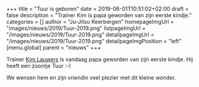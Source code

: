 +++
title = "Tuur is geboren"
date = 2019-06-01T10:51:02+02:00
draft = false
description = "Trainer Kim is papa geworden van zijn eerste kindje."
categories = []
author = "Ju-Jitsu Keerbergen"
homepageImgUrl = "images/nieuws/2019/Tuur-2019.png"
listpageImgUrl = "/images/nieuws/2019/Tuur-2019.png"
detailpageImgUrl = "/images/nieuws/2019/Tuur-2019.png"
detailpageImgPosition = "left"
[menu.global]
    parent = "nieuws"
+++

Trainer [Kim Lauwers](https://www.invictokeerbergen.be/trainers/#Kim_Lauwers) is vandaag papa geworden van zijn eerste kindje.
Hij heeft een zoontje Tuur :-)

We wensen hem en zijn vriendin veel plezier met dit kleine wonder.